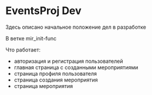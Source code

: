 # EventsProj Dev
Здесь описано начальное положение дел в разработке

В ветке mir_init-func

Что работает:
*	авторизация и регистрация пользователей
*	главная страница с созданными мероприятиями
*	страница профиля пользователя
*	страница создания мероприятия
*	страница мероприятия
